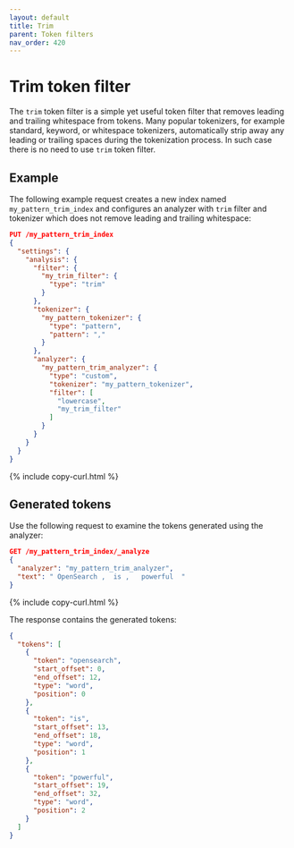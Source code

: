 ```yaml
---
layout: default
title: Trim
parent: Token filters
nav_order: 420
---
```


# Trim token filter

The `trim` token filter is a simple yet useful token filter that removes leading and trailing whitespace from tokens. Many popular tokenizers, for example standard, keyword, or whitespace tokenizers, automatically strip away any leading or trailing spaces during the tokenization process. In such case there is no need to use `trim` token filter. 


## Example

The following example request creates a new index named `my_pattern_trim_index` and configures an analyzer with `trim` filter and tokenizer which does not remove leading and trailing whitespace:

```json
PUT /my_pattern_trim_index
{
  "settings": {
    "analysis": {
      "filter": {
        "my_trim_filter": {
          "type": "trim"
        }
      },
      "tokenizer": {
        "my_pattern_tokenizer": {
          "type": "pattern",
          "pattern": ","
        }
      },
      "analyzer": {
        "my_pattern_trim_analyzer": {
          "type": "custom",
          "tokenizer": "my_pattern_tokenizer",
          "filter": [
            "lowercase",
            "my_trim_filter"
          ]
        }
      }
    }
  }
}
```
{% include copy-curl.html %}

## Generated tokens

Use the following request to examine the tokens generated using the analyzer:

```json
GET /my_pattern_trim_index/_analyze
{
  "analyzer": "my_pattern_trim_analyzer",
  "text": " OpenSearch ,  is ,   powerful  "
}
```
{% include copy-curl.html %}

The response contains the generated tokens:

```json
{
  "tokens": [
    {
      "token": "opensearch",
      "start_offset": 0,
      "end_offset": 12,
      "type": "word",
      "position": 0
    },
    {
      "token": "is",
      "start_offset": 13,
      "end_offset": 18,
      "type": "word",
      "position": 1
    },
    {
      "token": "powerful",
      "start_offset": 19,
      "end_offset": 32,
      "type": "word",
      "position": 2
    }
  ]
}
```
